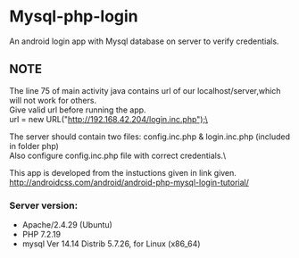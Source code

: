 # Mysql-php-login
An android login app with Mysql database on server to verify credentials.

## NOTE
The line 75 of main activity java contains url of our localhost/server,which will not work for others.\
Give valid url before running the app.\
url = new URL("http://192.168.42.204/login.inc.php");\

The server should contain two files: config.inc.php & login.inc.php (included in folder php)\
Also configure config.inc.php file with correct credentials.\


This app is developed from the instuctions given in link given. http://androidcss.com/android/android-php-mysql-login-tutorial/

### Server version: 
* Apache/2.4.29 (Ubuntu)
* PHP 7.2.19
* mysql  Ver 14.14 Distrib 5.7.26, for Linux (x86_64)
